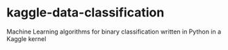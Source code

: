 # kaggle-data-classification
Machine Learning algorithms for binary classification written in Python in a Kaggle kernel
